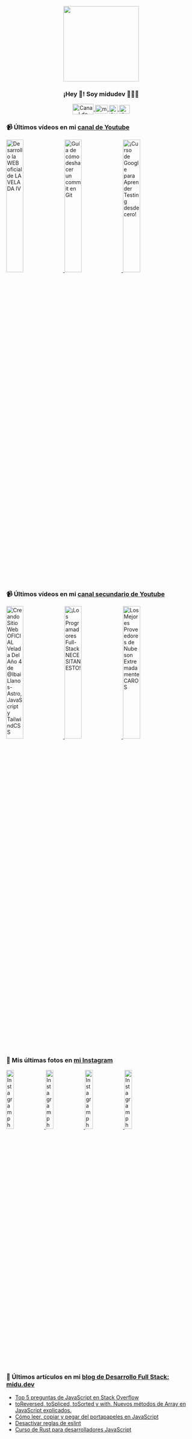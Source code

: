 <p align="center" width="300">
   <img align="center" width="200" src="https://user-images.githubusercontent.com/1561955/106762302-fda9de00-6635-11eb-99be-3ef744e60c0e.png" />
   <h3 align="center">¡Hey 👋! Soy midudev 👨🏻‍💻</h3>
</p>

<p align="center">
   <a href="https://twitch.tv/midudev" target="blank">
    <img align="center" src="https://upload.wikimedia.org/wikipedia/commons/c/ce/Twitch_logo_2019.svg" alt="Canal de Twitch de midudev" height="28px" width="56px" />
  </a>
  <span style="width: 8px;"> </span>
   <a href="https://youtube.com/midudev" target="blank">
    <img align="center" src="https://upload.wikimedia.org/wikipedia/commons/0/09/YouTube_full-color_icon_%282017%29.svg" alt="midudev" height="23px" width="33px" />
  </a>
  <span style="width: 8px;"> </span>
  <a href="https://instagram.com/midu.dev" target="blank">
    <img align="center" src="https://upload.wikimedia.org/wikipedia/commons/e/e7/Instagram_logo_2016.svg" alt="Canal de Instagram de midu.dev" height="23px" width="23px" />
  </a>
  <span style="width: 8px;"> </span>
  <a href="https://twitter.com/midudev" target="blank">
    <img align="center" src="https://upload.wikimedia.org/wikipedia/commons/thumb/6/6f/Logo_of_Twitter.svg/2491px-Logo_of_Twitter.svg.png" alt="Canal de Twitter de midudev" height="23px" width="28px" />
  </a>
</p>

### 📹 Últimos vídeos en mi [canal de Youtube](https://youtube.com/midudev?sub_confirmation=1)

<a href='https://youtu.be/MY6A_w_FECw' target='_blank'>
  <img width='30%' src='https://img.youtube.com/vi/MY6A_w_FECw/mqdefault.jpg' alt='Desarrollo la WEB oficial de LA VELADA IV' />
</a>
<a href='https://youtu.be/Ocz-_cvKijk' target='_blank'>
  <img width='30%' src='https://img.youtube.com/vi/Ocz-_cvKijk/mqdefault.jpg' alt='Guía de cómo deshacer un commit en Git' />
</a>
<a href='https://youtu.be/tmRJ9GZhxqM' target='_blank'>
  <img width='30%' src='https://img.youtube.com/vi/tmRJ9GZhxqM/mqdefault.jpg' alt='¡Curso de Google para Aprender Testing desde cero!' />
</a>

### 📹 Últimos vídeos en mi [canal secundario de Youtube](https://youtube.com/midulive?sub_confirmation=1)

<a href='https://youtu.be/Lp3B_VDAA40' target='_blank'>
  <img width='30%' src='https://img.youtube.com/vi/Lp3B_VDAA40/mqdefault.jpg' alt='Creando Sitio Web OFICIAL Velada Del Año 4 de @IbaiLlanos- Astro, JavaScript y TailwindCSS' />
</a>
<a href='https://youtu.be/2ie923WYlak' target='_blank'>
  <img width='30%' src='https://img.youtube.com/vi/2ie923WYlak/mqdefault.jpg' alt='¡Los Programadores Full-Stack NECESITAN ESTO!' />
</a>
<a href='https://youtu.be/bEdaywcuo0M' target='_blank'>
  <img width='30%' src='https://img.youtube.com/vi/bEdaywcuo0M/mqdefault.jpg' alt='Los Mejores Proveedores de Nube son Extremadamente CAROS' />
</a>

### 📸 Mis últimas fotos en [mi Instagram](https://instagram.com/midu.dev)

<a href='https://instagram.com/p/C0CN7G_tqtL' target='_blank'>
  <img width='20%' src='https://instagram.fman7-1.fna.fbcdn.net/v/t51.29350-15/404570989_310584011839619_4181433579164759611_n.jpg?stp=dst-jpg_e15_fr_p1080x1080&_nc_ht=instagram.fman7-1.fna.fbcdn.net&_nc_cat=111&_nc_ohc=ksEdYkLMM58AX-Mt5Dc&edm=APU89FABAAAA&ccb=7-5&oh=00_AfCH05q1UmyKhqw5jzbsz0AGfKZCiOETCTLdDLZsxmF6aw&oe=65EA87DD&_nc_sid=bc0c2c' alt='Instagram photo' />
</a>
<a href='https://instagram.com/p/C4LX8-qNP-_' target='_blank'>
  <img width='20%' src='https://instagram.fman7-1.fna.fbcdn.net/v/t51.29350-15/431721618_1394584368087592_4186420367039399118_n.jpg?stp=dst-jpg_e15&_nc_ht=instagram.fman7-1.fna.fbcdn.net&_nc_cat=104&_nc_ohc=ATXvAKF9vlwAX9LhiAc&edm=APU89FABAAAA&ccb=7-5&oh=00_AfCgl7rt_8yTmawwtWHiG88NJWaE97ywQsRSt4Ss1JJIsw&oe=65EA9CD0&_nc_sid=bc0c2c' alt='Instagram photo' />
</a>
<a href='https://instagram.com/p/C4Jj3dot5lq' target='_blank'>
  <img width='20%' src='https://instagram.fman7-1.fna.fbcdn.net/v/t51.29350-15/431374805_7916239138404149_3989078264272978514_n.jpg?stp=dst-jpg_e15_fr_p1080x1080&_nc_ht=instagram.fman7-1.fna.fbcdn.net&_nc_cat=105&_nc_ohc=NYkYPd5CXwgAX8H-qu1&edm=APU89FABAAAA&ccb=7-5&oh=00_AfD9WrHVAcKi0XoRWZPyzcJ3pXkl3NGbwCSsaA94AYzBOw&oe=65EAA871&_nc_sid=bc0c2c' alt='Instagram photo' />
</a>
<a href='https://instagram.com/p/C4GX2X4tqn8' target='_blank'>
  <img width='20%' src='https://instagram.fman7-1.fna.fbcdn.net/v/t51.29350-15/431479806_1123214479032586_5825393539232449415_n.jpg?stp=dst-jpg_e15&_nc_ht=instagram.fman7-1.fna.fbcdn.net&_nc_cat=110&_nc_ohc=rlwFUlfurB4AX_RDpM2&edm=APU89FABAAAA&ccb=7-5&oh=00_AfAeV7CgBMYsLPR2VcDSjeTttQ3QTqs_j70_2z8M7lnO7w&oe=65EAB24A&_nc_sid=bc0c2c' alt='Instagram photo' />
</a>

### 📝 Últimos artículos en mi [blog de Desarrollo Full Stack: midu.dev](https://midu.dev)
- [Top 5 preguntas de JavaScript en Stack Overflow](https://midu.dev/top-5-preguntas-javascript-stack-overflow/)
- [toReversed, toSpliced, toSorted y with. Nuevos métodos de Array en JavaScript explicados.](https://midu.dev/to-reversed-to-spliced-to-sorted-with/)
- [Cómo leer, copiar y pegar del portapapeles en JavaScript](https://midu.dev/leer-copiar-pegar-portapapeles-javascript/)
- [Desactivar reglas de eslint](https://midu.dev/desactivar-reglas-eslint/)
- [Curso de Rust para desarrolladores JavaScript](https://midu.dev/rust-para-desarrolladores-javascript/)